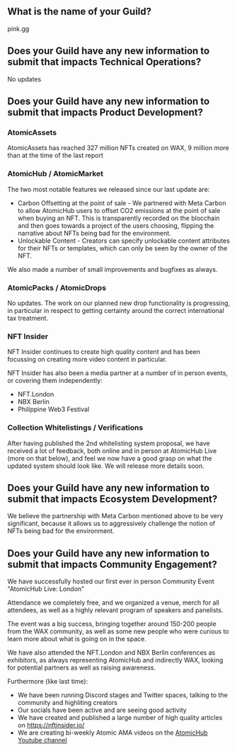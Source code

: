 ## What is the name of your Guild?

pink.gg

## Does your Guild have any new information to submit that impacts Technical Operations?

No updates

## Does your Guild have any new information to submit that impacts Product Development?

### AtomicAssets

AtomicAssets has reached 327 million NFTs created on WAX, 9 million more than at the time of the last report

### AtomicHub / AtomicMarket

The two most notable features we released since our last update are:
- Carbon Offsetting at the point of sale - We partnered with Meta Carbon to allow AtomicHub users to offset CO2 emissions at the point of sale when buying an NFT. This is transparently recorded on the blocchain and then goes towards a project of the users choosing, flipping the narrative about NFTs being bad for the environment.
- Unlockable Content - Creators can specify unlockable content attributes for their NFTs or templates, which can only be seen by the owner of the NFT.

We also made a number of small improvements and bugfixes as always.

### AtomicPacks / AtomicDrops

No updates. The work on our planned new drop functionality is progressing, in particular in respect to getting certainty around the correct international tax treatment.

### NFT Insider

NFT Insider continues to create high quality content and has been focussing on creating more video content in particular.

NFT Insider has also been a media partner at a number of in person events, or covering them independently:

- NFT.London
- NBX Berlin
- Philippine Web3 Festival

### Collection Whitelistings / Verifications

After having published the 2nd whitelisting system proposal, we have received a lot of feedback, both online and in person at AtomicHub Live (more on that below), and feel we now have a good grasp on what the updated system should look like. We will release more details soon.


## Does your Guild have any new information to submit that impacts Ecosystem Development?

We believe the partnership with Meta Carbon mentioned above to be very significant, because it allows us to aggressively challenge the notion of NFTs being bad for the environment.

## Does your Guild have any new information to submit that impacts Community Engagement?

We have successfully hosted our first ever in person Community Event "AtomicHub Live: London"

Attendance we completely free, and we organized a venue, merch for all attendees, as well as a highly relevant program of speakers and panelists.

The event was a big success, bringing together around 150-200 people from the WAX community, as well as some new people who were curious to learn more about what is going on in the space.

We have also attended the NFT.London and NBX Berlin conferences as exhibitors, as always representing AtomicHub and indirectly WAX, looking for potential partners as well as raising awareness.

Furthermore (like last time):

- We have been running Discord stages and Twitter spaces, talking to the community and highliting creators
- Our socials have been active and are seeing good activity
- We have created and published a large number of high quality articles on https://nftinsider.io/
- We are creating bi-weekly Atomic AMA videos on the [AtomicHub Youtube channel](https://www.youtube.com/channel/UCAEv4HpnBJCcql5iWo7p2tQ)
